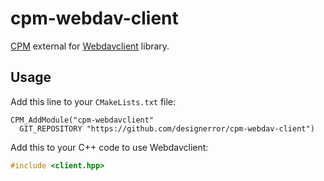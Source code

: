# cpm-webdav-client
[CPM](http://cpm.rocks) external for
[Webdavclient](https://github.com/designerror/webdavclient-cpp) library.

## Usage

Add this line to your `CMakeLists.txt` file:
```
CPM_AddModule("cpm-webdavclient"
  GIT_REPOSITORY "https://github.com/designerror/cpm-webdav-client")
```

Add this to your C++ code to use Webdavclient:
```c++
#include <client.hpp>
```

